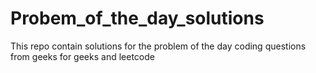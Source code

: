 # Probem_of_the_day_solutions
This repo contain solutions for the problem of the day coding questions from geeks for geeks and leetcode

